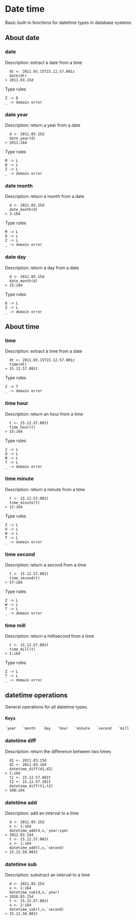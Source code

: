 # Date time

Basic built-in functions for datetime types in database systems

## About date

### date

Description: extract a date from a time

```
  dt <- 2011.03.15T15.12.57.001z
  date(dt)
> 2011.03.15d
```

Type rules

```
Z -> D
_ -> domain error
```

### date year

Description: return a year from a date

```
  d <- 2011.03.15d
  date_year(d)
> 2011:i64
```

Type rules

```
M -> L
D -> L
Z -> L
_ -> domain error
```

### date month

Description: return a month from a date

```
  d <- 2011.03.15d
  date_month(d)
> 3:i64
```

Type rules

```
M -> L
D -> L
Z -> L
_ -> domain error
```

### date day

Description: return a day from a date

```
  d <- 2011.03.15d
  date_month(d)
> 15:i64
```

Type rules

```
D -> L
Z -> L
_ -> domain error
```

## About time

### time

Description: extract a time from a date

```
  dt <- 2011.03.15T15.12.57.001z
  time(dt)
> 15.12.57.001t
```

Type rules

```
Z -> T
_ -> domain error
```

### time hour

Description: return an hour from a time

```
  t <- 15.12.57.001t
  time_hour(t)
> 15:i64
```

Type rules

```
Z -> L
U -> L
W -> L
T -> L
_ -> domain error
```

### time minute

Description: return a minute from a time

```
  t <- 15.12.57.001t
  time_minute(t)
> 12:i64
```

Type rules

```
Z -> L
U -> L
W -> L
T -> L
_ -> domain error
```

### time second

Description: return a second from a time

```
  t <- 15.12.57.001t
  time_second(t)
> 57:i64
```

Type rules

```
Z -> L
W -> L
T -> L
_ -> domain error
```


### time mill

Description: return a millisecond from a time

```
  t <- 15.12.57.001t
  time_mill(t)
> 1:i64
```

Type rules

```
Z -> L
T -> L
_ -> domain error
```


## datetime operations

General operations for all datetime types.

#### Keys

```
`year   `month   `day   `hour   `minute   `second   `mill
```

### datetime diff

Description: return the difference between two times

```
  d1 <- 2011.03.15d
  d2 <- 2011.03.16d
  datetime_diff(d1,d2)
> 1:i64
  t1 <- 15.12.57.001t
  t2 <- 15.12.57.101t
  datetime_diff(t1,t2)
> 100:i64
```

### datetime add

Description: add an interval to a time

```
  d <- 2011.03.15d
  x <- 1:i64
  datetime_add(d,x,`year:sym)
> 2012.03.15d
  t <- 15.12.57.001t
  x <- 1:i64
  datetime_add(t,x,`second)
> 15.12.58.001t
```

### datetime sub

Description: substract an interval to a time

```
  d <- 2011.03.15d
  x <- 1:i64
  datetime_sub(d,x,`year)
> 2010.03.15d
  t <- 15.12.57.001t
  x <- 2:i64
  datetime_sub(t,x,`second)
> 15.12.56.001t
```

